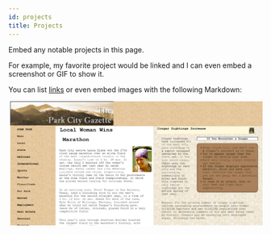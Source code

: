 ```yaml
---
id: projects
title: Projects
---
```


Embed any notable projects in this page.

For example, my favorite project would be linked and I can even embed
a screenshot or GIF to show it.

You can list [links](http://wcet3.waketech.edu/peradcliff/WEB110/FINAL/index_final.html)
or even embed images with the following Markdown:

![Capture](./assets/Capture.PNG)
